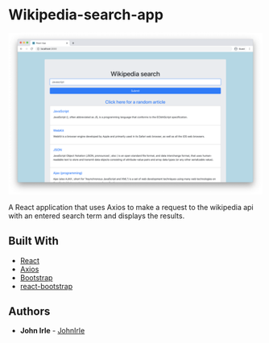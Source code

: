 # Wikipedia-search-app

![Screenshot](/wiki-lg.png)

A React application that uses Axios to make a request to the wikipedia api with an entered search term and displays the results.

## Built With

* [React](https://github.com/facebook/react)
* [Axios](https://github.com/axios/axios)
* [Bootstrap](https://github.com/twbs/bootstrap)
* [react-bootstrap](https://github.com/react-bootstrap/react-bootstrap)

## Authors

* **John Irle** - [JohnIrle](https://github.com/JohnIrle)
